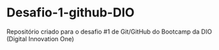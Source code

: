 # Desafio-1-github-DIO
Repositório criado para o desafio #1 de Git/GitHub do Bootcamp da DIO (Digital Innovation One)

